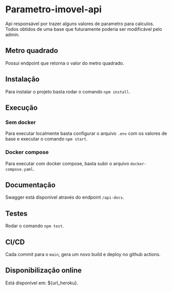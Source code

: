 # Parametro-imovel-api

Api responsável por trazer alguns valores de parametro para calculos. Todos obtidos de uma base que futuramente poderia ser modificável pelo admin.

## Metro quadrado

Possui endpoint que retorna o valor do metro quadrado.

## Instalação

Para instalar o projeto basta rodar o comando `npm install`.

## Execução

### Sem docker

Para executar localmente basta configurar o arquivo `.env` com os valores de base e executar o comando `npm start`.

### Docker compose

Para executar com docker compose, basta subir o arquivo `docker-compose.yaml`.

## Documentação

Swagger está disponível através do endpoint `/api-docs`.

## Testes

Rodar o comando `npm test`.

## CI/CD

Cada commit para o `main`, gera um novo build e deploy no github actions.

## Disponibilização online

Está disponível em: ${url_heroku}.
